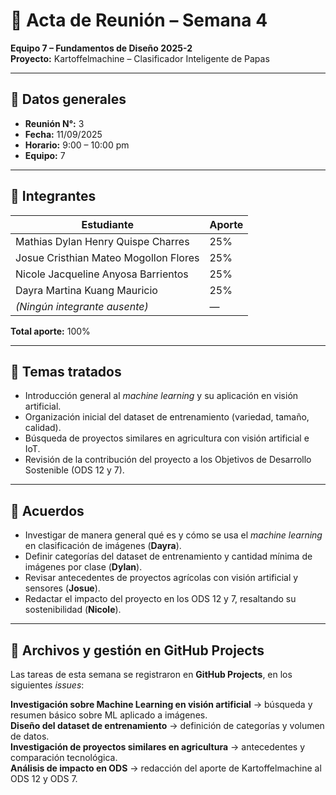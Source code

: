 # 📝 Acta de Reunión – Semana 4
**Equipo 7 – Fundamentos de Diseño 2025-2**  
**Proyecto:** Kartoffelmachine – Clasificador Inteligente de Papas  

---

## 📅 Datos generales
- **Reunión N°:** 3
- **Fecha:** 11/09/2025  
- **Horario:** 9:00 – 10:00 pm  
- **Equipo:** 7  

---

## 👥 Integrantes
| Estudiante | Aporte |
|------------|--------|
| Mathias Dylan Henry Quispe Charres | 25% |
| Josue Cristhian Mateo Mogollon Flores | 25% |
| Nicole Jacqueline Anyosa Barrientos | 25% |
| Dayra Martina Kuang Mauricio | 25% |
| *(Ningún integrante ausente)* | — |

**Total aporte:** 100%  

---

## 📌 Temas tratados
- Introducción general al *machine learning* y su aplicación en visión artificial.  
- Organización inicial del dataset de entrenamiento (variedad, tamaño, calidad).  
- Búsqueda de proyectos similares en agricultura con visión artificial e IoT.  
- Revisión de la contribución del proyecto a los Objetivos de Desarrollo Sostenible (ODS 12 y 7).  

---

## 🤝 Acuerdos
- Investigar de manera general qué es y cómo se usa el *machine learning* en clasificación de imágenes (**Dayra**).  
- Definir categorías del dataset de entrenamiento y cantidad mínima de imágenes por clase (**Dylan**).  
- Revisar antecedentes de proyectos agrícolas con visión artificial y sensores (**Josue**).  
- Redactar el impacto del proyecto en los ODS 12 y 7, resaltando su sostenibilidad (**Nicole**).  

---

## 📂 Archivos y gestión en GitHub Projects
Las tareas de esta semana se registraron en **GitHub Projects**, en los siguientes *issues*:  

**Investigación sobre Machine Learning en visión artificial** → búsqueda y resumen básico sobre ML aplicado a imágenes.  
**Diseño del dataset de entrenamiento** → definición de categorías y volumen de datos.  
**Investigación de proyectos similares en agricultura** → antecedentes y comparación tecnológica.  
**Análisis de impacto en ODS** → redacción del aporte de Kartoffelmachine al ODS 12 y ODS 7.  

